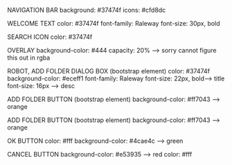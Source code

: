 NAVIGATION BAR
background: #37474f
icons: #cfd8dc

WELCOME TEXT
color: #37474f
font-family: Raleway
font-size: 30px, bold

SEARCH ICON
color: #37474f

OVERLAY
background-color: #444
capacity: 20% --> sorry cannot figure this out in rgba

ROBOT, ADD FOLDER DIALOG BOX (bootstrap element)
color: #37474f
background-color: #eceff1
font-family: Raleway
font-size: 22px, bold--> title
font-size: 16px --> desc

ADD FOLDER BUTTON (bootstrap element)
background-color: #ff7043 --> orange

ADD FOLDER BUTTON (bootstrap element)
background-color: #ff7043 --> orange

OK BUTTON
color: #fff
background-color: #4cae4c --> green

CANCEL BUTTON
background-color: #e53935 --> red
color: #fff
